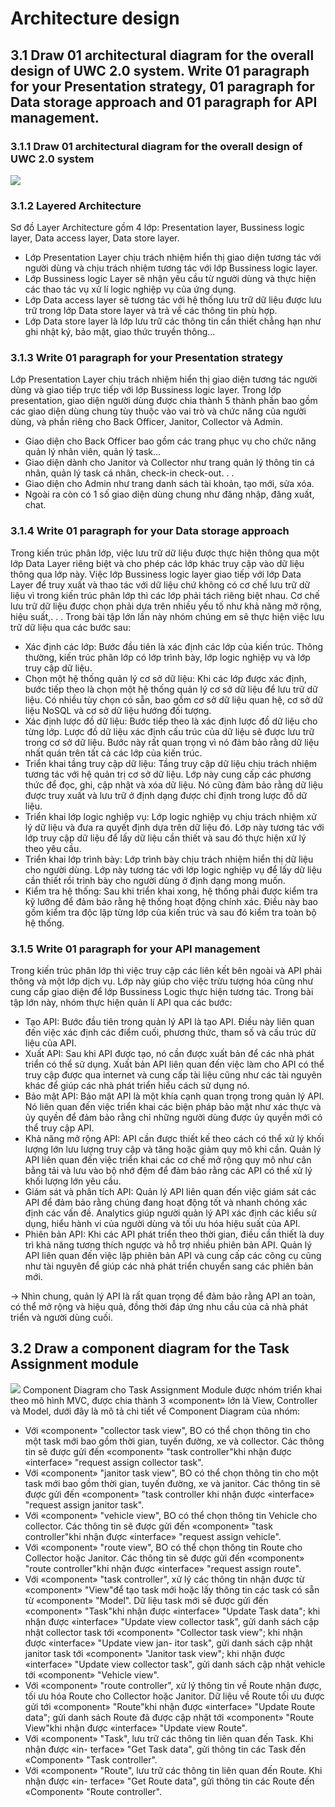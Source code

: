 # **Architecture design**

## **3.1 Draw 01 architectural diagram for the overall design of UWC 2.0 system. Write 01 paragraph for your Presentation strategy, 01 paragraph for Data storage approach and 01 paragraph for API management.**

### **3.1.1 Draw 01 architectural diagram for the overall design of UWC 2.0 system**
<img src="./picture/3.1/layer_architecture.png?raw=true"/>

### **3.1.2 Layered Architecture**
Sơ đồ Layer Architecture gồm 4 lớp: Presentation layer, Bussiness logic layer, Data access
layer, Data store layer.
- Lớp Presentation Layer chịu trách nhiệm hiển thị giao diện tương tác với người dùng
và chịu trách nhiệm tương tác với lớp Bussiness logic layer.
- Lớp Bussiness logic Layer sẽ nhận yêu cầu từ người dùng và thực hiện các thao tác vụ
xử lí logic nghiệp vụ của ứng dụng.
- Lớp Data access layer sẽ tương tác với hệ thống lưu trữ dữ liệu được lưu trữ trong lớp
Data store layer và trả về các thông tin phù hợp.
- Lớp Data store layer là lớp lưu trữ các thông tin cần thiết chẳng hạn như ghi nhật ký,
bảo mật, giao thức truyền thông...
### **3.1.3 Write 01 paragraph for your Presentation strategy**
Lớp Presentation Layer chịu trách nhiệm hiển thị giao diện tương tác người dùng và giao
tiếp trực tiếp với lớp Bussiness logic layer. Trong lớp presentation, giao diện người dùng được
chia thành 5 thành phần bao gồm các giao diện dùng chung tùy thuộc vào vai trò và chức năng
của người dùng, và phần riêng cho Back Officer, Janitor, Collector và Admin.
- Giao diện cho Back Officer bao gồm các trang phục vụ cho chức năng quản lý nhân viên,
quản lý task...
- Giao diện dành cho Janitor và Collector như trang quản lý thông tin cá nhân, quản lý task
cá nhân, check-in check-out. . .
- Giao diện cho Admin như trang danh sách tài khoản, tạo mới, sửa xóa.
- Ngoài ra còn có 1 số giao diện dùng chung như đăng nhập, đăng xuất, chat.
### **3.1.4 Write 01 paragraph for your Data storage approach**
Trong kiến trúc phân lớp, việc lưu trữ dữ liệu được thực hiện thông qua một lớp Data Layer riêng biệt và cho phép các lớp khác truy cập vào dữ liệu thông qua lớp này. Việc lớp
Bussiness logic layer giao tiếp với lớp Data Layer để truy xuất và thao tác với dữ liệu chứ không
có cơ chế lưu trữ dữ liệu vì trong kiến trúc phân lớp thì các lớp phải tách riêng biệt nhau. Cơ
chế lưu trữ dữ liệu được chọn phải dựa trên nhiều yếu tố như khả năng mở rộng, hiệu suất,. . .
Trong bài tập lớn lần này nhóm chúng em sẽ thực hiện việc lưu trữ dữ liệu qua các bước sau:
- Xác định các lớp: Bước đầu tiên là xác định các lớp của kiến trúc. Thông thường, kiến
trúc phân lớp có lớp trình bày, lớp logic nghiệp vụ và lớp truy cập dữ liệu.
- Chọn một hệ thống quản lý cơ sở dữ liệu: Khi các lớp được xác định, bước tiếp theo là chọn một hệ thống quản lý cơ sở dữ liệu để lưu trữ dữ liệu. Có nhiều tùy chọn có sẵn, bao gồm
cơ sở dữ liệu quan hệ, cơ sở dữ liệu NoSQL và cơ sở dữ liệu hướng đối tượng.
- Xác định lược đồ dữ liệu: Bước tiếp theo là xác định lược đồ dữ liệu cho từng lớp. Lược
đồ dữ liệu xác định cấu trúc của dữ liệu sẽ được lưu trữ trong cơ sở dữ liệu. Bước này rất quan
trọng vì nó đảm bảo rằng dữ liệu nhất quán trên tất cả các lớp của kiến trúc.
- Triển khai tầng truy cập dữ liệu: Tầng truy cập dữ liệu chịu trách nhiệm tương tác với
hệ quản trị cơ sở dữ liệu. Lớp này cung cấp các phương thức để đọc, ghi, cập nhật và xóa dữ
liệu. Nó cũng đảm bảo rằng dữ liệu được truy xuất và lưu trữ ở định dạng được chỉ định trong
lược đồ dữ liệu.
- Triển khai lớp logic nghiệp vụ: Lớp logic nghiệp vụ chịu trách nhiệm xử lý dữ liệu và
đưa ra quyết định dựa trên dữ liệu đó. Lớp này tương tác với lớp truy cập dữ liệu để lấy dữ liệu
cần thiết và sau đó thực hiện xử lý theo yêu cầu.
- Triển khai lớp trình bày: Lớp trình bày chịu trách nhiệm hiển thị dữ liệu cho người dùng.
Lớp này tương tác với lớp logic nghiệp vụ để lấy dữ liệu cần thiết rồi trình bày cho người dùng
ở định dạng mong muốn.
- Kiểm tra hệ thống: Sau khi triển khai xong, hệ thống phải được kiểm tra kỹ lưỡng để
đảm bảo rằng hệ thống hoạt động chính xác. Điều này bao gồm kiểm tra độc lập từng lớp của
kiến trúc và sau đó kiểm tra toàn bộ hệ thống.

### **3.1.5 Write 01 paragraph for your API management**
Trong kiến trúc phân lớp thì việc truy cập các liên kết bên ngoài và API phải thông và
một lớp dịch vụ. Lớp này giúp cho việc trừu tượng hóa cũng như cung cấp giao diện để lớp
Bussiness Logic thực hiện tương tác. Trong bài tập lớn này, nhóm thực hiện quản lí API qua các
bước:
- Tạo API: Bước đầu tiên trong quản lý API là tạo API. Điều này liên quan đến việc xác
định các điểm cuối, phương thức, tham số và cấu trúc dữ liệu của API.
- Xuất API: Sau khi API được tạo, nó cần được xuất bản để các nhà phát triển có thể sử
dụng. Xuất bản API liên quan đến việc làm cho API có thể truy cập được qua internet và cung
cấp tài liệu cũng như các tài nguyên khác để giúp các nhà phát triển hiểu cách sử dụng nó.
- Bảo mật API: Bảo mật API là một khía cạnh quan trọng trong quản lý API. Nó liên
quan đến việc triển khai các biện pháp bảo mật như xác thực và ủy quyền để đảm bảo rằng chỉ
những người dùng được ủy quyền mới có thể truy cập API.
- Khả năng mở rộng API: API cần được thiết kế theo cách có thể xử lý khối lượng lớn lưu
lượng truy cập và tăng hoặc giảm quy mô khi cần. Quản lý API liên quan đến việc triển khai
các cơ chế mở rộng quy mô như cân bằng tải và lưu vào bộ nhớ đệm để đảm bảo rằng các API
có thể xử lý khối lượng lớn yêu cầu.
- Giám sát và phân tích API: Quản lý API liên quan đến việc giám sát các API để đảm bảo rằng chúng đang hoạt động tốt và nhanh chóng xác định các vấn đề. Analytics giúp người
quản lý API xác định các kiểu sử dụng, hiểu hành vi của người dùng và tối ưu hóa hiệu suất của
API.
- Phiên bản API: Khi các API phát triển theo thời gian, điều cần thiết là duy trì khả năng
tương thích ngược và hỗ trợ nhiều phiên bản API. Quản lý API liên quan đến việc lập phiên
bản API và cung cấp các công cụ cũng như tài nguyên để giúp các nhà phát triển chuyển sang
các phiên bản mới.

-> Nhìn chung, quản lý API là rất quan trọng để đảm bảo rằng API an toàn, có thể mở
rộng và hiệu quả, đồng thời đáp ứng nhu cầu của cả nhà phát triển và người dùng cuối.

## **3.2 Draw a component diagram for the Task Assignment module**
<img src="./picture/3.2/cnpm_task3.2_update_1.png?raw=true"/>
Component Diagram cho Task Assignment Module được nhóm triển khai theo mô hình MVC, được chia thành 3 «component» lớn là View, Controller và Model, dưới đây là mô tả chi
tiết về Component Diagram của nhóm:

- Với «component» "collector task view", BO có thể chọn thông tin cho một task mới bao gồm thời gian, tuyến đường, xe và collector. Các thông tin sẽ được gửi đến «component»
"task controller"khi nhận được «interface» "request assign collector task".
- Với «component» "janitor task view", BO có thể chọn thông tin cho một task mới bao gồm
thời gian, tuyến đường, xe và janitor. Các thông tin sẽ được gửi đến «component» "task
controller khi nhận được «interface» "request assign janitor task".
- Với «component» "vehicle view", BO có thể chọn thông tin Vehicle cho collector. Các thông
tin sẽ được gửi đến «component» "task controller"khi nhận được «interface» "request assign
vehicle".
- Với «component» "route view", BO có thể chọn thông tin Route cho Collector hoặc Janitor.
Các thông tin sẽ được gửi đến «component» "route controller"khi nhận được «interface»
"request assign route".
- Với «component» "task controller", xử lý các thông tin nhận được từ «component» "View"để
tạo task mới hoặc lấy thông tin các task có sẵn từ «component» "Model". Dữ liệu task
mới sẽ được gửi đến «component» "Task"khi nhận được «interface» "Update Task data";
khi nhận được «interface» "Update view collector task", gửi danh sách cập nhật collector
task tới «component» "Collector task view"; khi nhận được «interface» "Update view jan-
itor task", gửi danh sách cập nhật janitor task tới «component» "Janitor task view"; khi
nhận được «interface» "Update view collector task", gửi danh sách cập nhật vehicle tới
«component» "Vehicle view".
- Với «component» "route controller", xử lý thông tin về Route nhận được, tối ưu hóa Route
cho Collector hoặc Janitor. Dữ liệu về Route tối ưu được gửi tới «component» "Route"khi
nhận được «interface» "Update Route data"; gửi danh sách Route đã được cập nhật tới
«component» "Route View"khi nhận được «interface» "Update view Route".
- Với «component» "Task", lưu trữ các thông tin liên quan đến Task. Khi nhận được «in-
terface» "Get Task data", gửi thông tin các Task đến «Component» "Task controller".
- Với «component» "Route", lưu trữ các thông tin liên quan đến Route. Khi nhận được «in-
terface» "Get Route data", gửi thông tin các Route đến «Component» "Route controller".


